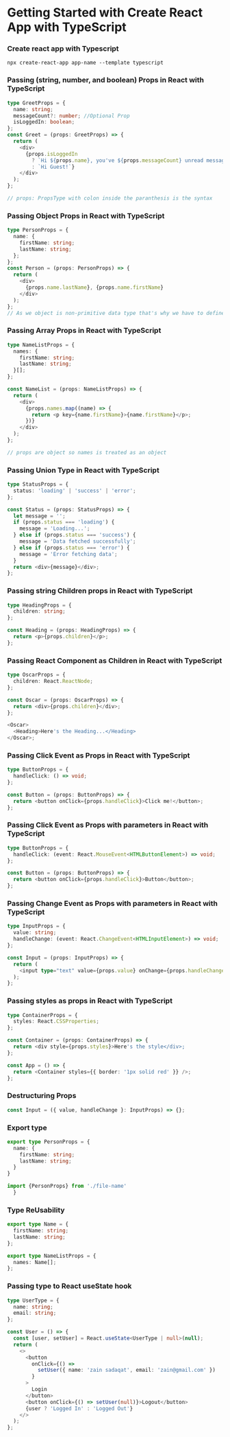 # Getting Started with Create React App with TypeScript

### Create react app with Typescript

```
npx create-react-app app-name --template typescript
```

### Passing (string, number, and boolean) Props in React with TypeScript

```typescript
type GreetProps = {
  name: string;
  messageCount?: number; //Optional Prop
  isLoggedIn: boolean;
};
const Greet = (props: GreetProps) => {
  return (
    <div>
      {props.isLoggedIn
        ? `Hi ${props.name}, you've ${props.messageCount} unread messages!`
        : `Hi Guest!`}
    </div>
  );
};

// props: PropsType with colon inside the paranthesis is the syntax
```

### Passing Object Props in React with TypeScript

```typescript
type PersonProps = {
  name: {
    firstName: string;
    lastName: string;
  };
};
const Person = (props: PersonProps) => {
  return (
    <div>
      {props.name.lastName}, {props.name.firstName}
    </div>
  );
};
// As we object is non-primitive data type that's why we have to define the object and pass the properties types as well.
```

### Passing Array Props in React with TypeScript

```typescript
type NameListProps = {
  names: {
    firstName: string;
    lastName: string;
  }[];
};

const NameList = (props: NameListProps) => {
  return (
    <div>
      {props.names.map((name) => {
        return <p key={name.firstName}>{name.firstName}</p>;
      })}
    </div>
  );
};

// props are object so names is treated as an object
```

### Passing Union Type in React with TypeScript

```typescript
type StatusProps = {
  status: 'loading' | 'success' | 'error';
};

const Status = (props: StatusProps) => {
  let message = '';
  if (props.status === 'loading') {
    message = 'Loading...';
  } else if (props.status === 'success') {
    message = 'Data fetched successfully';
  } else if (props.status === 'error') {
    message = 'Error fetching data';
  }
  return <div>{message}</div>;
};
```

### Passing string Children props in React with TypeScript

```typescript
type HeadingProps = {
  children: string;
};

const Heading = (props: HeadingProps) => {
  return <p>{props.children}</p>;
};
```

### Passing React Component as Children in React with TypeScript

```typescript
type OscarProps = {
  children: React.ReactNode;
};

const Oscar = (props: OscarProps) => {
  return <div>{props.children}</div>;
};

<Oscar>
  <Heading>Here's the Heading...</Heading>
</Oscar>;
```

### Passing Click Event as Props in React with TypeScript

```typescript
type ButtonProps = {
  handleClick: () => void;
};

const Button = (props: ButtonProps) => {
  return <button onClick={props.handleClick}>Click me!</button>;
};
```

### Passing Click Event as Props with parameters in React with TypeScript

```typescript
type ButtonProps = {
  handleClick: (event: React.MouseEvent<HTMLButtonElement>) => void;
};

const Button = (props: ButtonProps) => {
  return <button onClick={props.handleClick}>Button</button>;
};
```

### Passing Change Event as Props with parameters in React with TypeScript

```typescript
type InputProps = {
  value: string;
  handleChange: (event: React.ChangeEvent<HTMLInputElement>) => void;
};

const Input = (props: InputProps) => {
  return (
    <input type="text" value={props.value} onChange={props.handleChange} />
  );
};
```

### Passing styles as props in React with TypeScript

```typescript
type ContainerProps = {
  styles: React.CSSProperties;
};

const Container = (props: ContainerProps) => {
  return <div style={props.styles}>Here's the style</div>;
};

const App = () => {
  return <Container styles={{ border: '1px solid red' }} />;
};
```

### Destructuring Props

```typescript
const Input = ({ value, handleChange }: InputProps) => {};
```

### Export type

```typescript
export type PersonProps = {
  name: {
    firstName: string;
    lastName: string;
  }
}

import {PersonProps} from './file-name'
  }
```

### Type ReUsability

```typescript
export type Name = {
  firstName: string;
  lastName: string;
};

export type NameListProps = {
  names: Name[];
};
```

### Passing type to React useState hook

```typescript
type UserType = {
  name: string;
  email: string;
};

const User = () => {
  const [user, setUser] = React.useState<UserType | null>(null);
  return (
    <>
      <button
        onClick={() =>
          setUser({ name: 'zain sadaqat', email: 'zain@gmail.com' })
        }
      >
        Login
      </button>
      <button onClick={() => setUser(null)}>Logout</button>
      {user ? 'Logged In' : 'Logged Out'}
    </>
  );
};
```
